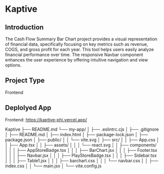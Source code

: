 # Kaptive
## Introduction
The Cash Flow Summary Bar Chart project provides a visual representation of financial data, specifically focusing on key metrics such as revenue, COGS, and gross profit for each year. This tool helps users easily analyze financial performance over time. The responsive Navbar component enhances the user experience by offering intuitive navigation and view options.
## Project Type
Frontend 

## Deplolyed App
Frontend: https://kaptive-phi.vercel.app/

Kaptive
├── README.md
└── my-app/
│   ├── .eslintrc.cjs
│   ├── .gitignore
│   ├── README.md
│   ├── index.html
│   ├── package-lock.json
│   ├── package.json
│   ├── public/
│   │   └── vite.svg
│   ├── src/
│   │   ├── App.css
│   │   ├── App.tsx
│   │   ├── assets/
│   │   │   └── react.svg
│   │   ├── components/
│   │   │   ├── AppStoreBadge.tsx
│   │   │   ├── BarChart.jsx
│   │   │   ├── Footer.tsx
│   │   │   ├── Navbar.jsx
│   │   │   ├── PlayStoreBadge.tsx
│   │   │   ├── Sidebar.tsx
│   │   │   ├── Table1.jsx
│   │   │   ├── barchart.css
│   │   │   └── navbar.css
│   │   ├── index.css
│   │   └── main.jsx
│   └── vite.config.js

